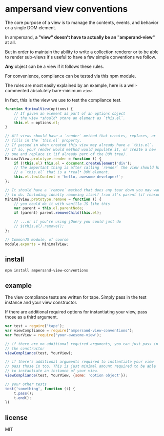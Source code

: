 # ampersand view conventions


The core purpose of a view is to manage the contents, events, and behavior or a single DOM element.

In ampersand, **a "view" doesn't have to actually be an "amperand-view"** at all.

But in order to maintain the ability to write a collection renderer or to be able to render sub-views it's useful to have a few simple conventions we follow.

**Any** object can be a view if it follows these rules.

For convenience, compliance can be tested via this npm module.

The rules are most easily explained by an example, here is a well-commented absolutely bare-minimum `view`.

In fact, this is the view we use to test the compliance test.

```javascript
function MinimalView(options) {
    // If given an element as part of an options object
    // the view *should* store an element as `this.el`.
    this.el = options.el;
}

// All views should have a `render` method that creates, replaces, or
// fills in the `this.el` property.
// If passed in when created this view may already have a `this.el`.
// If so, your render would method would populate it, or create a new
// one and replace it (if already part of the DOM tree).
MinimalView.prototype.render = function () {
    if (!this.el) this.el = document.createElement('div');
    // The important thing is after calling `render` the view should have
    // a `this.el` that is a *real* DOM element.
    this.el.textContent = 'hello, awesome developer!';
};

// It should have a `remove` method that does any tear down you may want
// to do. Including ideally removing itself from it's parent (if reasonable to do so)
MinimalView.prototype.remove = function () {
    // you could do it with vanilla JS like this
    var parent = this.el.parentNode;
    if (parent) parent.removeChild(this.el);

    // ...or if you're using jQuery you could just do
    // $(this.el).remove();
};

// CommonJS module, of course
module.exports = MinimalView;
```

## install

```
npm install ampersand-view-conventions
```

## example

The view compliance tests are written for tape. Simply pass in the test instance and your view constructor.

If there are additional required options for instantiating your view, pass those as a third argument.

```javascript
var test = require('tape');
var viewCompliance = require('ampersand-view-conventions');
var YourView = require('your-awesome-view');

// if there are no additional required arguments, you can just pass in
// the constructor
viewCompliance(test, YourView);

// if there's additional arguments required to instantiate your view
// pass those in too. This is just minimal amount required to be able 
// to instantiate an instance of your view.
viewCompliance(test, YourView, {some: 'option object'});

// your other tests
test('something', function (t) {
    t.pass();
    t.end();
})
```

## license

MIT
